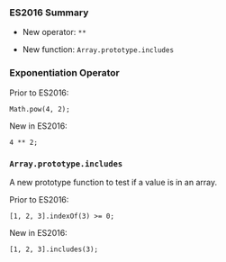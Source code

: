 ### ES2016 Summary ###

  * New operator: `**`

  * New function: `Array.prototype.includes`

### Exponentiation Operator ###

Prior to ES2016:

~~~ {.javascript}
Math.pow(4, 2);
~~~

New in ES2016:

~~~ {.javascript}
4 ** 2;
~~~

### `Array.prototype.includes` ###

A new prototype function to test if a value is in an array.

Prior to ES2016:

~~~ {.javascript}
[1, 2, 3].indexOf(3) >= 0;
~~~

New in ES2016:

~~~ {.javascript}
[1, 2, 3].includes(3);
~~~
